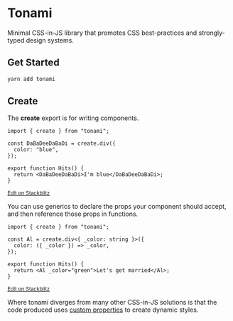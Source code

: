 # Tonami

Minimal CSS-in-JS library that promotes CSS best-practices and strongly-typed design systems.

## Get Started

```bash
yarn add tonami
```

## Create

The **create** export is for writing components.

```tsx
import { create } from "tonami";

const DaBaDeeDaBaDi = create.div({
  color: "blue",
});

export function Hits() {
  return <DaBaDeeDaBaDi>I'm blue</DaBaDeeDaBaDi>;
}
```

<small>[Edit on Stackblitz](https://stackblitz.com/edit/react-ts-tgriyn?file=index.tsx)</small>

You can use generics to declare the props your component should accept, and then reference those props in functions.

```tsx
import { create } from "tonami";

const Al = create.div<{ _color: string }>({
  color: ({ _color }) => _color,
});

export function Hits() {
  return <Al _color="green">Let's get married</Al>;
}
```

<small>[Edit on Stackblitz](https://stackblitz.com/edit/react-ts-b5hib9?file=index.tsx)</small>

Where tonami diverges from many other CSS-in-JS solutions is that the code produced uses [custom properties](https://developer.mozilla.org/en-US/docs/Web/CSS/--*) to create dynamic styles.
